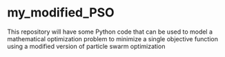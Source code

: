 # my_modified_PSO
This repository will have some Python code that can be used to model a mathematical optimization problem to minimize a single objective function using a modified version of particle swarm optimization

